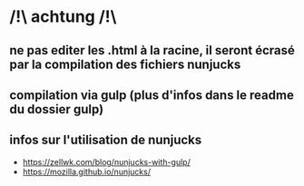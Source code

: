 # /!\ achtung /!\

## ne pas editer les .html à la racine, il seront écrasé par la compilation des fichiers nunjucks

## compilation via gulp (plus d'infos dans le readme du dossier gulp)

## infos sur l'utilisation de nunjucks
- https://zellwk.com/blog/nunjucks-with-gulp/
- https://mozilla.github.io/nunjucks/